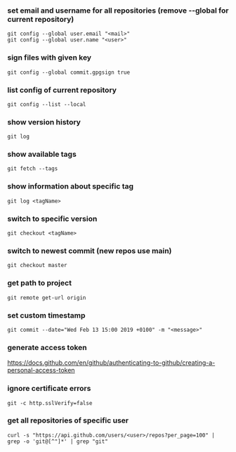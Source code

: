 ### set email and username for all repositories (remove --global for current repository)
```
git config --global user.email "<mail>"
git config --global user.name "<user>"
```

### sign files with given key
```
git config --global commit.gpgsign true
```

### list config of current repository
```
git config --list --local
```

### show version history
```
git log
```

### show available tags
```
git fetch --tags
```

### show information about specific tag
```
git log <tagName>
```

### switch to specific version
```
git checkout <tagName>
```

### switch to newest commit (new repos use main)
```
git checkout master
```

### get path to project
```
git remote get-url origin
```

### set custom timestamp
```
git commit --date="Wed Feb 13 15:00 2019 +0100" -m "<message>"
```

### generate access token
https://docs.github.com/en/github/authenticating-to-github/creating-a-personal-access-token  

### ignore certificate errors
```
git -c http.sslVerify=false
```

### get all repositories of specific user
```
curl -s "https://api.github.com/users/<user>/repos?per_page=100" | grep -o 'git@[^"]*' | grep "git"
```

